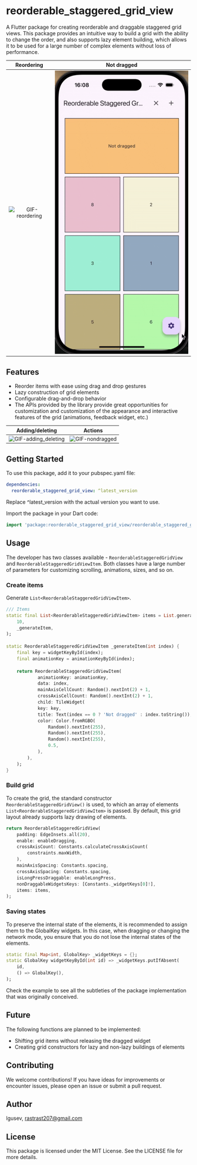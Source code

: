 # reorderable_staggered_grid_view

<!-- [![pub package](https://img.shields.io/pub/v/reorderable_staggered_grid_view.svg)](https://pub.dartlang.org/packages/reorderable_staggered_scroll_view) [![GitHub license](https://img.shields.io/github/license/itisnajim/reorderable_staggered_scroll_view)](https://github.com/itisnajim/reorderable_staggered_scroll_view/blob/master/LICENSE)  [![GitHub issues](https://img.shields.io/github/issues/itisnajim/reorderable_staggered_scroll_view)](https://github.com/itisnajim/reorderable_staggered_scroll_view/issues) -->

A Flutter package for creating reorderable and draggable staggered grid views. This package provides an intuitive way to build a grid with the ability to change the order, and also supports lazy element building, which allows it to be used for a large number of complex elements without loss of performance. 

| Reordering | Not dragged |
| :---: | :---: | 
| ![GIF-reordering](assets/reordering.gif)| ![GIF-nondragged](assets/not_dragged.gif) |

## Features

* Reorder items with ease using drag and drop gestures
* Lazy construction of grid elements
* Configurable drag-and-drop behavior
* The APIs provided by the library provide great opportunities for customization and customization of the appearance and interactive features of the grid (animations, feedback widget, etc.)

| Adding/deleting | Actions |
| :---: | :---: | 
| ![GIF-adding_deleting](assets/adding_deleting.gif) | ![GIF-nondragged](assets/actions.gif) |

## Getting Started

To use this package, add it to your pubspec.yaml file:

```yaml
dependencies:
  reorderable_staggered_grid_view: ^latest_version
```
Replace ^latest_version with the actual version you want to use.

Import the package in your Dart code:

```dart
import 'package:reorderable_staggered_grid_view/reorderable_staggered_grid_view.dart';
```

## Usage

The developer has two classes available - ```ReorderableStaggeredGridView``` and ```ReorderableStaggeredGridViewItem```. Both classes have a large number of parameters for customizing scrolling, animations, sizes, and so on.

### Create items

Generate ```List<ReorderableStaggeredGridViewItem>```.

```dart
/// Items
static final List<ReorderableStaggeredGridViewItem> items = List.generate(
    10,
    _generateItem,
);

static ReorderableStaggeredGridViewItem _generateItem(int index) {
    final key = widgetKeyById(index);
    final animationKey = animationKeyById(index);

    return ReorderableStaggeredGridViewItem(
            animationKey: animationKey,
            data: index,
            mainAxisCellCount: Random().nextInt(2) + 1,
            crossAxisCellCount: Random().nextInt(2) + 1,
            child: TileWidget(
            key: key,
            title: Text(index == 0 ? 'Not dragged' : index.toString()),
            color: Color.fromRGBO(
                Random().nextInt(255),
                Random().nextInt(255),
                Random().nextInt(255),
                0.5,
            ),
        ),
    );
}
```

### Build grid

To create the grid, the standard constructor ```ReorderableStaggeredGridView()``` is used, to which an array of elements ```List<ReorderableStaggeredGridViewItem>``` is passed. By default, this grid layout already supports lazy drawing of elements.

```dart
return ReorderableStaggeredGridView(
    padding: EdgeInsets.all(20),
    enable: enableDragging,
    crossAxisCount: Constants.calculateCrossAxisCount(
        constraints.maxWidth,
    ),
    mainAxisSpacing: Constants.spacing,
    crossAxisSpacing: Constants.spacing,
    isLongPressDraggable: enableLongPress,
    nonDraggableWidgetsKeys: [Constants._widgetKeys[0]!],
    items: items,
);
```

### Saving states

To preserve the internal state of the elements, it is recommended to assign them to the GlobalKey widgets. In this case, when dragging or changing the network mode, you ensure that you do not lose the internal states of the elements.

```dart
static final Map<int, GlobalKey> _widgetKeys = {};
static GlobalKey widgetKeyById(int id) => _widgetKeys.putIfAbsent(
    id,
    () => GlobalKey(),
);
```

Check the example to see all the subtleties of the package implementation that was originally conceived.

## Future

The following functions are planned to be implemented:

* Shifting grid items without releasing the dragged widget
* Creating grid constructors for lazy and non-lazy buildings of elements

## Contributing

We welcome contributions! If you have ideas for improvements or encounter issues, please open an issue or submit a pull request.

## Author

lgusev, rastrast207@gmail.com

## License
This package is licensed under the MIT License. See the LICENSE file for more details.
